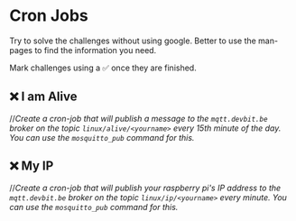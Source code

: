 # Cron Jobs

Try to solve the challenges without using google. Better to use the man-pages to find the information you need.

Mark challenges using a ✅ once they are finished.

## ❌ I am Alive
//*Create a cron-job that will publish a message to the `mqtt.devbit.be` broker on the topic `linux/alive/<yourname>` every 15th minute of the day. You can use the `mosquitto_pub` command for this.*


## ❌ My IP
//*Create a cron-job that will publish your raspberry pi's IP address to the `mqtt.devbit.be` broker on the topic `linux/ip/<yourname>` every minute. You can use the `mosquitto_pub` command for this.*

